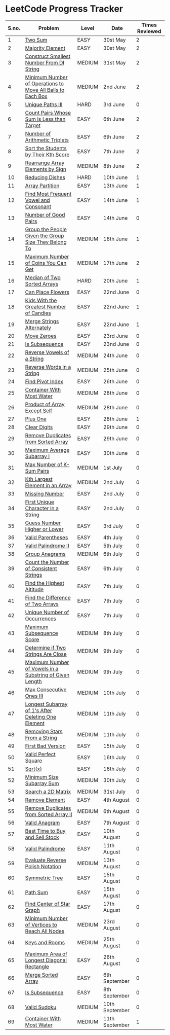 
# LeetCode Progress Tracker

| S.no. | Problem | Level | Date | Times Reviewed |
|------|---------|----------|--------|--------|
| 1 | [Two Sum](https://leetcode.com/problems/two-sum/) | EASY | 30st May | 2 |
| 2 | [Majority Element](https://leetcode.com/problems/majority-element/) | EASY | 30st May | 2 |
| 3 | [Construct Smallest Number From DI String](https://leetcode.com/problems/construct-smallest-number-from-di-string/) | MEDIUM | 31st May | 2 |
| 4 | [Minimum Number of Operations to Move All Balls to Each Box](https://leetcode.com/problems/minimum-number-of-operations-to-move-all-balls-to-each-box/)| MEDIUM | 2nd June | 2 |
| 5 | [Unique Paths III](https://leetcode.com/problems/unique-paths-iii/) | HARD | 3rd June | 0 |
| 6 | [Count Pairs Whose Sum is Less than Target](https://leetcode.com/problems/count-pairs-whose-sum-is-less-than-target/) | EASY | 6th June | 2 |
| 7 | [Number of Arithmetic Triplets](https://leetcode.com/problems/number-of-arithmetic-triplets/) | EASY | 6th June | 2 |
| 8 | [Sort the Students by Their Kth Score](https://leetcode.com/problems/sort-the-students-by-their-kth-score/) | EASY | 7th June | 2 |
| 9 | [Rearrange Array Elements by Sign](https://leetcode.com/problems/rearrange-array-elements-by-sign/) | MEDIUM | 8th June | 2 |
| 10 | [Reducing Dishes](https://leetcode.com/problems/reducing-dishes/) | HARD | 10th June | 1 |
| 11 | [Array Partition](https://leetcode.com/problems/array-partition/) | EASY | 13th June | 1 |
| 12 | [Find Most Frequent Vowel and Consonant](https://leetcode.com/problems/find-most-frequent-vowel-and-consonant/) | EASY | 14th June | 1 |
| 13 | [Number of Good Pairs](https://leetcode.com/problems/number-of-good-pairs/) | EASY | 14th June | 0 |
| 14 | [Group the People Given the Group Size They Belong To](https://leetcode.com/problems/group-the-people-given-the-group-size-they-belong-to/) | MEDIUM | 16th June | 1 |
| 15 | [Maximum Number of Coins You Can Get](https://leetcode.com/problems/maximum-number-of-coins-you-can-get/) | MEDIUM | 17th June | 2 |
| 16 | [Median of Two Sorted Arrays](https://leetcode.com/problems/median-of-two-sorted-arrays/) | HARD | 20th June | 1 |
| 17 | [Can Place Flowers](https://leetcode.com/problems/can-place-flowers/) | EASY | 22nd June | 0 |
| 18 | [Kids With the Greatest Number of Candies](https://leetcode.com/problems/kids-with-the-greatest-number-of-candies/) | EASY | 22nd June | 1 |
| 19 | [Merge Strings Alternately](https://leetcode.com/problems/merge-strings-alternately/) | EASY | 22nd June | 1 |
| 20 | [Move Zeroes](https://leetcode.com/problems/move-zeroes/) | EASY | 23rd June | 0 |
| 21 | [Is Subsequence](https://leetcode.com/problems/is-subsequence/) | EASY | 23nd June | 0 |
| 22 | [Reverse Vowels of a String](https://leetcode.com/problems/reverse-vowels-of-a-string/) | MEDIUM | 24th June | 0 |
| 23 | [Reverse Words in a String](https://leetcode.com/problems/reverse-words-in-a-string/) | MEDIUM | 25th June | 0 |
| 24 | [Find Pivot Index](https://leetcode.com/problems/find-pivot-index/) | EASY | 26th June | 0 |
| 25 | [Container With Most Water](https://leetcode.com/problems/container-with-most-water/) | MEDIUM | 28th June | 0 |
| 26 | [Product of Array Except Self](https://leetcode.com/problems/product-of-array-except-self/) | MEDIUM | 28th June | 0 |
| 27 | [Plus One](https://leetcode.com/problems/plus-one/) | EASY | 28th June | 1 |
| 28 | [Clear Digits](https://leetcode.com/problems/clear-digits/) | EASY | 29th June | 0 |
| 29 | [Remove Duplicates from Sorted Array](https://leetcode.com/problems/remove-duplicates-from-sorted-array/) | EASY | 29th June | 0 |
| 30 | [Maximum Average Subarray I](https://leetcode.com/problems/maximum-average-subarray-i/) | EASY | 30th June | 0 |
| 31 | [Max Number of K-Sum Pairs](https://leetcode.com/problems/max-number-of-k-sum-pairs/) | MEDIUM | 1st July | 0 |
| 32 | [Kth Largest Element in an Array](https://leetcode.com/problems/kth-largest-element-in-an-array/) | MEDIUM | 2nd July | 0 |
| 33 | [Missing Number](https://leetcode.com/problems/missing-number/) | EASY | 2nd July | 0 |
| 34 | [First Unique Character in a String](https://leetcode.com/problems/first-unique-character-in-a-string/) | EASY | 2nd July | 0 |
| 35 | [Guess Number Higher or Lower](https://leetcode.com/problems/guess-number-higher-or-lower/) | EASY | 3rd July | 0 |
| 36 | [Valid Parentheses](https://leetcode.com/problems/valid-parentheses/) | EASY | 4th July | 0 |
| 37 | [Valid Palindrome II](https://leetcode.com/problems/valid-palindrome-ii/) | EASY | 5th July | 0 |
| 38 | [Group Anagrams](https://leetcode.com/problems/group-anagrams/) | MEDIUM | 6th July | 0 |
| 39 | [Count the Number of Consistent Strings](https://leetcode.com/problems/count-the-number-of-consistent-strings/) | EASY | 6th July | 0 |
| 40 | [Find the Highest Altitude](https://leetcode.com/problems/find-the-highest-altitude/) | EASY | 7th July | 0 |
| 41 | [Find the Difference of Two Arrays](https://leetcode.com/problems/find-the-difference-of-two-arrays/) | EASY | 7th July | 0 |
| 42 | [Unique Number of Occurrences](https://leetcode.com/problems/unique-number-of-occurrences/) | EASY | 7th July | 0 |
| 43 | [Maximum Subsequence Score](https://leetcode.com/problems/maximum-subsequence-score/) | MEDIUM | 8th July | 0 |
| 44 | [Determine if Two Strings Are Close](https://leetcode.com/problems/determine-if-two-strings-are-close/) | MEDIUM | 9th July | 0 |
| 45 | [Maximum Number of Vowels in a Substring of Given Length](https://leetcode.com/problems/maximum-number-of-vowels-in-a-substring-of-given-length/) | MEDIUM | 9th July | 0 |
| 46 | [Max Consecutive Ones III](https://leetcode.com/problems/max-consecutive-ones-iii/) | MEDIUM | 10th July | 0 |
| 47 | [Longest Subarray of 1's After Deleting One Element](https://leetcode.com/problems/longest-subarray-of-1s-after-deleting-one-element/) | MEDIUM | 11th July | 0 |
| 48 | [Removing Stars From a String](https://leetcode.com/problems/removing-stars-from-a-string/) | MEDIUM | 11th July | 0 |
| 49 | [First Bad Version](https://leetcode.com/problems/first-bad-version/) | EASY | 15th July | 0 |
| 50 | [Valid Perfect Square](https://leetcode.com/problems/valid-perfect-square/) | EASY | 16th July | 0 |
| 51 | [Sqrt(x)](https://leetcode.com/problems/sqrtx/) | EASY | 16th July | 0 |
| 52 | [Minimum Size Subarray Sum](https://leetcode.com/problems/minimum-size-subarray-sum/) | MEDIUM | 30th July | 0 |
| 53 | [Search a 2D Matrix](https://leetcode.com/problems/search-a-2d-matrix/) | MEDIUM | 31st July | 0 |
| 54 | [Remove Element](https://leetcode.com/problems/remove-element/) | EASY | 4th August | 0 |
| 55 | [Remove Duplicates from Sorted Array II](https://leetcode.com/problems/remove-duplicates-from-sorted-array-ii/) | MEDIUM | 6th August | 0 |
| 56 | [Valid Anagram](https://leetcode.com/problems/valid-anagram/) | EASY | 7th August | 0 |
| 57 | [Best Time to Buy and Sell Stock](https://leetcode.com/problems/best-time-to-buy-and-sell-stock/) | EASY | 10th August | 0 |
| 58 | [Valid Palindrome](https://leetcode.com/problems/valid-palindrome/) | EASY | 11th August | 0 |
| 59 | [Evaluate Reverse Polish Notation](https://leetcode.com/problems/evaluate-reverse-polish-notation/) | MEDIUM | 13th August | 0 |
| 60 | [Symmetric Tree](https://leetcode.com/problems/symmetric-tree/) | EASY | 15th August | 0 |
| 61 | [Path Sum](https://leetcode.com/problems/path-sum/) | EASY | 15th August | 0 |
| 62 | [Find Center of Star Graph](https://leetcode.com/problems/find-center-of-star-graph/) | EASY | 17th August | 0 |
| 63 | [Minimum Number of Vertices to Reach All Nodes](https://leetcode.com/problems/minimum-number-of-vertices-to-reach-all-nodes/) | MEDIUM | 23rd August | 0 |
| 64 | [Keys and Rooms](https://leetcode.com/problems/keys-and-rooms/) | MEDIUM | 25th August | 0 |
| 65 | [Maximum Area of Longest Diagonal Rectangle](https://leetcode.com/problems/maximum-area-of-longest-diagonal-rectangle/) | EASY | 26th August | 0 |
| 66 | [Merge Sorted Array](https://leetcode.com/problems/merge-sorted-array/) | EASY | 6th September | 0 |
| 67 | [Is Subsequence](https://leetcode.com/problems/is-subsequence/) | EASY | 8th September | 0 |
| 68 | [Valid Sudoku](https://leetcode.com/problems/valid-sudoku/) | MEDIUM | 10th September | 0 |
| 69 | [Container With Most Water](https://leetcode.com/problems/container-with-most-water/) | MEDIUM | 11th September | 1 |
